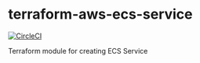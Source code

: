 # terraform-aws-ecs-service
[![CircleCI](https://circleci.com/gh/traveloka/terraform-aws-ecs-service/tree/master.svg?style=svg)](https://circleci.com/gh/traveloka/terraform-aws-ecs-service/tree/master)

Terraform module for creating ECS Service
